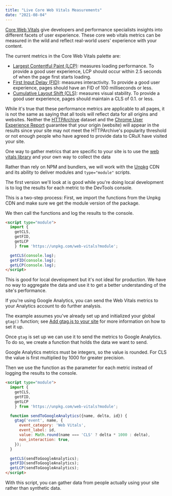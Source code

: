 ```yaml
---
title: "Live Core Web Vitals Measurements"
date: "2021-08-04"
---
```


[Core Web Vitals](https://web.dev/vitals/) give developers and performance specialists insights into different facets of user experience. These core web vitals metrics can be measured in the wild and reflect real-world users' experience with your content.

The current metrics in the Core Web Vitals palette are:

- [Largest Contentful Paint (LCP)](https://web.dev/lcp/): measures loading performance. To provide a good user experience, LCP should occur within 2.5 seconds of when the page first starts loading.
- [First Input Delay (FID)](https://web.dev/fid/): measures interactivity. To provide a good user experience, pages should have an FID of 100 milliseconds or less.
- [Cumulative Layout Shift (CLS)](https://web.dev/cls/): measures visual stability. To provide a good user experience, pages should maintain a CLS of 0.1. or less.

While it's true that these performance metrics are applicable to all pages, it is not the same as saying that all tools will reflect data for all origins and websites. Neither the [HTTPArchive](https://httparchive.org/) dataset and the [Chrome User Experience Report](https://developers.google.com/web/tools/chrome-user-experience-report#data-format) guarantee that your origin (website) will appear in the results since your site may not meet the HTTPArchive's popularity threshold or not enough people who have agreed to provide data to CRuX have visited your site.

One way to gather metrics that are specific to your site is to use the [web vitals library](https://github.com/GoogleChrome/web-vitals) and your own way to collect the data

Rather than rely on NPM and bundlers, we will work with the [Unpkg](https://unpkg.com/) CDN and its ability to deliver modules and `type="module"` scripts.

The first version we'll look at is good while you're doing local development is to log the results for each metric to the DevTools console.

This is a two-step process: First, we import the functions from the Unpkg CDN and make sure we get the module version of the package.

We then call the functions and log the results to the console.

```html
<script type="module">
  import {
    getCLS,
    getFID,
    getLCP
    } from 'https://unpkg.com/web-vitals?module';

  getCLS(console.log);
  getFID(console.log);
  getLCP(console.log);
</script>
```

This is good for local development but it's not ideal for production. We have no way to aggregate the data and use it to get a better understanding of the site's performance.

If you're using Google Analytics, you can send the Web Vitals metrics to your Analytics account to do further analysis.

The example assumes you've already set up and initialized your global `gtag()` function; see [Add gtag.js to your site](https://developers.google.com/analytics/devguides/collection/gtagjs) for more information on how to set it up.

Once `gtag` is set up we can use it to send the metrics to Google Analytics. To do so, we create a function that holds the data we want to send.

Google Analytics metrics must be integers, so the value is rounded. For CLS the value is first multiplied by 1000 for greater precision.

Then we use the function as the parameter for each metric instead of logging the results to the console.

```html
<script type="module">
  import {
    getCLS,
    getFID,
    getLCP
    } from 'https://unpkg.com/web-vitals?module';

  function sendToGoogleAnalytics({name, delta, id}) {
    gtag('event', name, {
      event_category: 'Web Vitals',
      event_label: id,
      value: Math.round(name === 'CLS' ? delta * 1000 : delta),
      non_interaction: true,
    });
  }

  getCLS(sendToGoogleAnalytics);
  getFID(sendToGoogleAnalytics);
  getLCP(sendToGoogleAnalytics);
</script>
```

With this script, you can gather data from people actually using your site rather than synthetic data.
